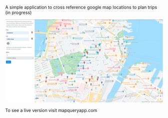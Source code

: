 A simple application to cross reference google map locations to plan trips (in progress)


![Screen Shot](./doc/appScreenshot.png)




To see a live version visit mapqueryapp.com
